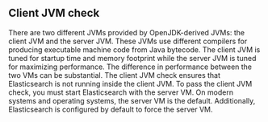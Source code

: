 ## Client JVM check

There are two different JVMs provided by OpenJDK-derived JVMs: the client JVM and the server JVM. These JVMs use different compilers for producing executable machine code from Java bytecode. The client JVM is tuned for startup time and memory footprint while the server JVM is tuned for maximizing performance. The difference in performance between the two VMs can be substantial. The client JVM check ensures that Elasticsearch is not running inside the client JVM. To pass the client JVM check, you must start Elasticsearch with the server VM. On modern systems and operating systems, the server VM is the default. Additionally, Elasticsearch is configured by default to force the server VM.
